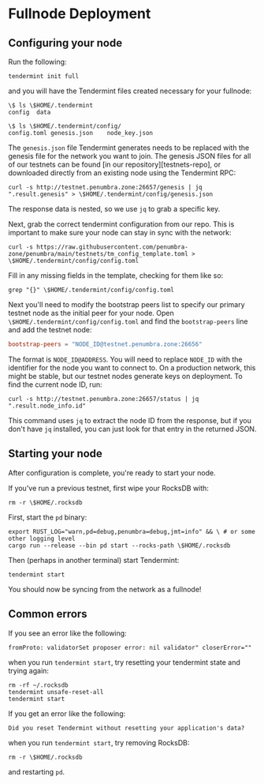 
# Fullnode Deployment

## Configuring your node

Run the following:

```console
tendermint init full
```

and you will have the Tendermint files created necessary for your fullnode:

```console
\$ ls \$HOME/.tendermint
config	data

\$ ls \$HOME/.tendermint/config/
config.toml	genesis.json	node_key.json
```

The `genesis.json` file Tendermint generates needs to be replaced with the
genesis file for the network you want to join.  The genesis JSON files for all
of our testnets can be found [in our repository][testnets-repo], or downloaded
directly from an existing node using the Tendermint RPC:
```console
curl -s http://testnet.penumbra.zone:26657/genesis | jq ".result.genesis" > \$HOME/.tendermint/config/genesis.json
```
The response data is nested, so we use `jq` to grab a specific key.

Next, grab the correct tendermint configuration from our repo. This is important to make sure your node can stay in sync with the network:

```console
curl -s https://raw.githubusercontent.com/penumbra-zone/penumbra/main/testnets/tm_config_template.toml > \$HOME/.tendermint/config/config.toml
```

Fill in any missing fields in the template, checking for them like so:

```console
grep "{}" \$HOME/.tendermint/config/config.toml
```

Next you'll need to modify the bootstrap peers list to specify our primary
testnet node as the initial peer for your node. Open
`\$HOME/.tendermint/config/config.toml` and find the `bootstrap-peers` line and
add the testnet node:
```toml
bootstrap-peers = "NODE_ID@testnet.penumbra.zone:26656"
```
The format is `NODE_ID@ADDRESS`.  You will need to replace `NODE_ID` with the
identifier for the node you want to connect to.  On a production network, this
might be stable, but our testnet nodes generate keys on deployment.  To find the
current node ID, run:
```console
curl -s http://testnet.penumbra.zone:26657/status | jq ".result.node_info.id"
```
This command uses `jq` to extract the node ID from the response, but if you
don't have `jq` installed, you can just look for that entry in the returned
JSON.

## Starting your node

After configuration is complete, you're ready to start your node.

If you've run a previous testnet, first wipe your RocksDB with:

```
rm -r \$HOME/.rocksdb
```

First, start the `pd` binary:

```console
export RUST_LOG="warn,pd=debug,penumbra=debug,jmt=info" && \ # or some other logging level
cargo run --release --bin pd start --rocks-path \$HOME/.rocksdb 
```

Then (perhaps in another terminal) start Tendermint:

```console
tendermint start
```

You should now be syncing from the network as a fullnode!

## Common errors

If you see an error like the following:

```
fromProto: validatorSet proposer error: nil validator" closerError=""
```

when you run `tendermint start`, try resetting your tendermint state and trying again:

```console
rm -rf ~/.rocksdb
tendermint unsafe-reset-all
tendermint start
```

If you get an error like the following:

```
Did you reset Tendermint without resetting your application's data?
```

when you run `tendermint start`, try removing RocksDB:


```
rm -r \$HOME/.rocksdb
```

and restarting `pd`.
